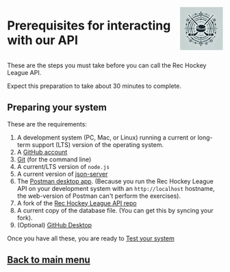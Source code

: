 <div style="display: flex; align-items: center; justify-content: space-between;">
  <h1>Prerequisites for interacting with our API</h1>
  <img src="rhs-logo_4x4.jpeg" alt="Rec Hockey League Logo" style="width: 100px; height: 100px; margin-left: 20px;">
</div>

These are the steps you must take before you can call the Rec Hockey League API.

Expect this preparation to take about 30 minutes to complete.

## Preparing your system

These are the requirements:

1. A development system (PC, Mac, or Linux) running a current or
long-term support (LTS) version of the operating system.
2. A [GitHub account](https://github.com)
3. [Git](https://docs.github.com/en/get-started/quickstart/set-up-git) (for the command line)
4. A current/LTS version of `node.js`
5. A current version of [json-server](https://www.npmjs.com/package/json-server)
6. The [Postman desktop app](https://www.postman.com/downloads/). (Because you run the Rec Hockey League API on your development system with an `http://localhost` hostname, the web-version of Postman can't perform the exercises).
7. A fork of the [Rec Hockey League API repo](https://github.com/nemethconsulting/uw-rhs)
8. A current copy of the database file. (You can get this by syncing your fork).
9. (Optional) [GitHub Desktop](https://desktop.github.com)

Once you have all these, you are ready to [Test your system](test-system.md)

## [Back to main menu](nav.md)